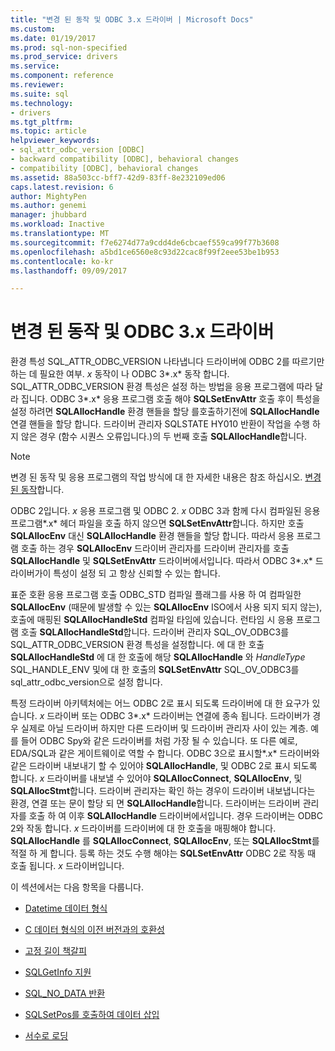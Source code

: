 ```yaml
---
title: "변경 된 동작 및 ODBC 3.x 드라이버 | Microsoft Docs"
ms.custom: 
ms.date: 01/19/2017
ms.prod: sql-non-specified
ms.prod_service: drivers
ms.service: 
ms.component: reference
ms.reviewer: 
ms.suite: sql
ms.technology:
- drivers
ms.tgt_pltfrm: 
ms.topic: article
helpviewer_keywords:
- sql_attr_odbc_version [ODBC]
- backward compatibility [ODBC], behavioral changes
- compatibility [ODBC], behavioral changes
ms.assetid: 88a503cc-bff7-42d9-83ff-8e232109ed06
caps.latest.revision: 6
author: MightyPen
ms.author: genemi
manager: jhubbard
ms.workload: Inactive
ms.translationtype: MT
ms.sourcegitcommit: f7e6274d77a9cdd4de6cbcaef559ca99f77b3608
ms.openlocfilehash: a5bd1ce6560e8c93d22cac8f99f2eee53be1b953
ms.contentlocale: ko-kr
ms.lasthandoff: 09/09/2017

---
```

# <a name="behavioral-changes-and-odbc-3x-drivers"></a>변경 된 동작 및 ODBC 3.x 드라이버
환경 특성 SQL_ATTR_ODBC_VERSION 나타냅니다 드라이버에 ODBC 2를 따르기만 하는 데 필요한 여부. *x* 동작이 나 ODBC 3*.x* 동작 합니다. SQL_ATTR_ODBC_VERSION 환경 특성은 설정 하는 방법을 응용 프로그램에 따라 달라 집니다. ODBC 3*.x* 응용 프로그램 호출 해야 **SQLSetEnvAttr** 호출 후이 특성을 설정 하려면 **SQLAllocHandle** 환경 핸들을 할당 를호출하기전에 **SQLAllocHandle** 연결 핸들을 할당 합니다. 드라이버 관리자 SQLSTATE HY010 반환이 작업을 수행 하지 않은 경우 (함수 시퀀스 오류입니다.)의 두 번째 호출 **SQLAllocHandle**합니다.  
  
> [!NOTE]  
>  변경 된 동작 및 응용 프로그램의 작업 방식에 대 한 자세한 내용은 참조 하십시오. [변경 된 동작](../../../odbc/reference/develop-app/behavioral-changes.md)합니다.  
  
 ODBC 2입니다. *x* 응용 프로그램 및 ODBC 2. *x* ODBC 3과 함께 다시 컴파일된 응용 프로그램*.x* 헤더 파일을 호출 하지 않으면 **SQLSetEnvAttr**합니다. 하지만 호출 **SQLAllocEnv** 대신 **SQLAllocHandle** 환경 핸들을 할당 합니다. 따라서 응용 프로그램 호출 하는 경우 **SQLAllocEnv** 드라이버 관리자를 드라이버 관리자를 호출 **SQLAllocHandle** 및 **SQLSetEnvAttr** 드라이버에서입니다. 따라서 ODBC 3*.x* 드라이버가이 특성이 설정 되 고 항상 신뢰할 수 있는 합니다.  
  
 표준 호환 응용 프로그램 호출 ODBC_STD 컴파일 플래그를 사용 하 여 컴파일한 **SQLAllocEnv** (때문에 발생할 수 있는 **SQLAllocEnv** ISO에서 사용 되지 되지 않는), 호출에 매핑된  **SQLAllocHandleStd** 컴파일 타임에 있습니다. 런타임 시 응용 프로그램 호출 **SQLAllocHandleStd**합니다. 드라이버 관리자 SQL_OV_ODBC3를 SQL_ATTR_ODBC_VERSION 환경 특성을 설정합니다. 에 대 한 호출 **SQLAllocHandleStd** 에 대 한 호출에 해당 **SQLAllocHandle** 와 *HandleType* SQL_HANDLE_ENV 및에 대 한 호출의 **SQLSetEnvAttr** SQL_OV_ODBC3를 sql_attr_odbc_version으로 설정 합니다.  
  
 특정 드라이버 아키텍처에는 어느 ODBC 2로 표시 되도록 드라이버에 대 한 요구가 있습니다. *x* 드라이버 또는 ODBC 3*.x* 드라이버는 연결에 종속 됩니다. 드라이버가 경우 실제로 아닐 드라이버 하지만 다른 드라이버 및 드라이버 관리자 사이 있는 계층. 예를 들어 ODBC Spy와 같은 드라이버를 처럼 가장 될 수 있습니다. 또 다른 예로, EDA/SQL과 같은 게이트웨이로 역할 수 합니다. ODBC 3으로 표시할*.x* 드라이버와 같은 드라이버 내보내기 할 수 있어야 **SQLAllocHandle**, 및 ODBC 2로 표시 되도록 합니다. *x* 드라이버를 내보낼 수 있어야 **SQLAllocConnect**, **SQLAllocEnv**, 및 **SQLAllocStmt**합니다. 드라이버 관리자는 확인 하는 경우이 드라이버 내보냅니다는 환경, 연결 또는 문이 할당 되 면 **SQLAllocHandle**합니다. 드라이버는 드라이버 관리자를 호출 하 여 이후 **SQLAllocHandle** 드라이버에서입니다. 경우 드라이버는 ODBC 2와 작동 합니다. *x* 드라이버를 드라이버에 대 한 호출을 매핑해야 합니다. **SQLAllocHandle** 를 **SQLAllocConnect**, **SQLAllocEnv**, 또는  **SQLAllocStmt**를 적절 하 게 합니다. 등록 하는 것도 수행 해야는 **SQLSetEnvAttr** ODBC 2로 작동 때 호출 됩니다. *x* 드라이버입니다.  
  
 이 섹션에서는 다음 항목을 다룹니다.  
  
-   [Datetime 데이터 형식](../../../odbc/reference/appendixes/datetime-data-types.md)  
  
-   [C 데이터 형식의 이전 버전과의 호환성](../../../odbc/reference/appendixes/backward-compatibility-of-c-data-types.md)  
  
-   [고정 길이 책갈피](../../../odbc/reference/appendixes/fixed-length-bookmarks.md)  
  
-   [SQLGetInfo 지원](../../../odbc/reference/appendixes/sqlgetinfo-support.md)  
  
-   [SQL_NO_DATA 반환](../../../odbc/reference/appendixes/returning-sql-no-data.md)  
  
-   [SQLSetPos를 호출하여 데이터 삽입](../../../odbc/reference/appendixes/calling-sqlsetpos-to-insert-data.md)  
  
-   [서수로 로딩](../../../odbc/reference/appendixes/loading-by-ordinal.md)

